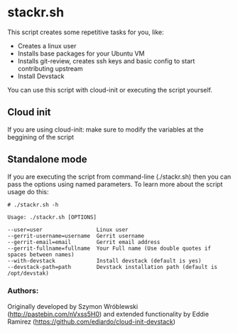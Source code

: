 # stackr.sh
This script creates some repetitive tasks for you, like:
* Creates a linux user 
* Installs base packages for your Ubuntu VM
* Installs git-review, creates ssh keys and basic config to start contributing upstream
* Install Devstack

You can use this script with cloud-init or executing the script yourself.

## Cloud init
If you are using cloud-init: make sure to modify the variables at the beggining of the script

## Standalone mode 
If you are executing the script from command-line (./stackr.sh) then you can pass the options
using named parameters. To learn more about the script usage do this:
 
```
# ./stackr.sh -h

Usage: ./stackr.sh [OPTIONS]

--user=user                 Linux user
--gerrit-username=username  Gerrit username
--gerrit-email=email        Gerrit email address
--gerrit-fullname=fullname  Your Full name (Use double quotes if spaces between names)
--with-devstack             Install devstack (default is yes)
--devstack-path=path        Devstack installation path (default is /opt/devstak)

```


### Authors:

Originally developed by Szymon Wróblewski (http://pastebin.com/nVxss5H0) and extended functionality by Eddie Ramirez (https://github.com/ediardo/cloud-init-devstack)


